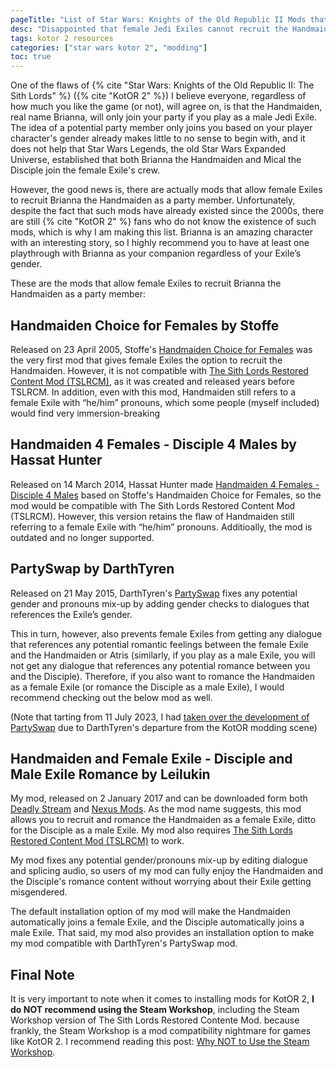 ```yaml
---
pageTitle: "List of Star Wars: Knights of the Old Republic II Mods that Allow Female Exiles to Recruit the Handmaiden as a Party Member"
desc: "Disappointed that female Jedi Exiles cannot recruit the Handmaiden as a party member? Good news! That is what these mods are for!"
tags: kotor 2 resources
categories: ["star wars kotor 2", "modding"]
toc: true
---
```


One of the flaws of {% cite "Star Wars: Knights of the Old Republic II: The Sith Lords" %} ({% cite "KotOR 2" %}) I believe everyone, regardless of how much you like the game (or not), will agree on, is that the Handmaiden, real name Brianna, will only join your party if you play as a male Jedi Exile. The idea of a potential party member only joins you based on your player character's gender already makes little to no sense to begin with, and it does not help that Star Wars Legends, the old Star Wars Expanded Universe, established that both Brianna the Handmaiden and Mical the Disciple join the female Exile's crew.

However, the good news is, there are actually mods that allow female Exiles to recruit Brianna the Handmaiden as a party member. Unfortunately, despite the fact that such mods have already existed since the 2000s, there are still {% cite "KotOR 2" %} fans who do not know the existence of such mods, which is why I am making this list. Brianna is an amazing character with an interesting story, so I highly recommend you to have at least one playthrough with Brianna as your companion regardless of your Exile’s gender.

These are the mods that allow female Exiles to recruit Brianna the Handmaiden as a party member:

## Handmaiden Choice for Females by Stoffe

Released on 23 April 2005, Stoffe's [Handmaiden Choice for Females](https://www.gamefront.com/files/handmaiden-choice-for-females/) was the very first mod that gives female Exiles the option to recruit the Handmaiden. However, it is not compatible with [The Sith Lords Restored Content Mod (TSLRCM)](https://deadlystream.com/files/file/578-tsl-restored-content-mod/), as it was created and released years before TSLRCM. In addition, even with this mod, Handmaiden still refers to a female Exile with “he/him” pronouns, which some people (myself included) would find very immersion-breaking

## Handmaiden 4 Females - Disciple 4 Males by Hassat Hunter

Released on 14 March 2014, Hassat Hunter made [Handmaiden 4 Females - Disciple 4 Males](https://www.moddb.com/mods/the-sith-lords-restored-content-mod-tslrcm/addons/handmaiden-4-females-disciple-4-males-183) based on Stoffe's Handmaiden Choice for Females, so the mod would be compatible with The Sith Lords Restored Content Mod (TSLRCM). However, this version retains the flaw of Handmaiden still referring to a female Exile with “he/him” pronouns. Additioally, the mod is outdated and no longer supported.

## PartySwap by DarthTyren

Released on 21 May 2015, DarthTyren's [PartySwap](https://deadlystream.com/files/file/544-partyswap/) fixes any potential gender and pronouns mix-up by adding gender checks to dialogues that references the Exile’s gender.

This in turn, however, also prevents female Exiles from getting any dialogue that references any potential romantic feelings between the female Exile and the Handmaiden or Atris (similarly, if you play as a male Exile, you will not get any dialogue that references any potential romance between you and the Disciple). Therefore, if you also want to romance the Handmaiden as a female Exile (or romance the Disciple as a male Exile), I would recommend checking out the below mod as well.

(Note that tarting from 11 July 2023, I had [taken over the development of PartySwap](/shrines/starwarskotor/articles/partyswap-management-takeover) due to DarthTyren's departure from the KotOR modding scene)

## Handmaiden and Female Exile - Disciple and Male Exile Romance by Leilukin

My mod, released on 2 January 2017 and can be downloaded form both [Deadly Stream](https://deadlystream.com/files/file/977-handmaiden-and-female-exile-disciple-and-male-exile-romance/) and [Nexus Mods](https://www.nexusmods.com/kotor2/mods/927). As the mod name suggests, this mod allows you to recruit and romance the Handmaiden as a female Exile, ditto for the Disciple as a male Exile. My mod also requires [The Sith Lords Restored Content Mod (TSLRCM)](https://deadlystream.com/files/file/578-tsl-restored-content-mod/) to work.

My mod fixes any potential gender/pronouns mix-up by editing dialogue and splicing audio, so users of my mod can fully enjoy the Handmaiden and the Disciple's romance content without worrying about their Exile getting misgendered.

The default installation option of my mod will make the Handmaiden automatically joins a female Exile, and the Disciple automatically joins a male Exile. That said, my mod also provides an installation option to make my mod compatible with DarthTyren's PartySwap mod.

## Final Note

It is very important to note when it comes to installing mods for KotOR 2, **I do NOT recommend using the Steam Workshop**, including the Steam Workshop version of The Sith Lords Restored Contente Mod. because frankly, the Steam Workshop is a mod compatibility nightmare for games like KotOR 2. I recommend reading this post: [Why NOT to Use the Steam Workshop](https://deadlystream.com/topic/7321-why-not-to-use-the-steam-workshop/).